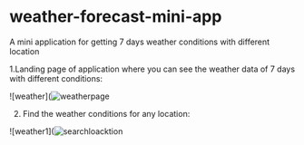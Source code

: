 # weather-forecast-mini-app

A mini application for getting 7 days weather conditions with different location 

1.Landing page of application where you can see the weather data of 7 days with different conditions:

![weather](![weatherpage](https://user-images.githubusercontent.com/93373957/165868898-143d1393-4e93-4a16-9f59-a06e7ce89501.png)


2. Find the weather conditions for any location:

![weather1](![searchloacktion](https://user-images.githubusercontent.com/93373957/165869061-11ce8298-136a-41dc-b9a0-99dbf6c7ecaf.png)


